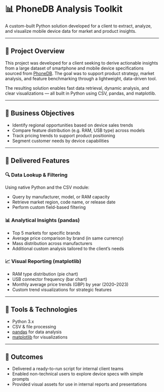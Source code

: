 # 📊 PhoneDB Analysis Toolkit

A custom-built Python solution developed for a client to extract, analyze, and visualize mobile device data for market and product insights.

---

## 📘 Project Overview

This project was developed for a client seeking to derive actionable insights from a large dataset of smartphone and mobile device specifications sourced from [PhoneDB](https://phonedb.net/). The goal was to support product strategy, market analysis, and feature benchmarking through a lightweight, data-driven tool.

The resulting solution enables fast data retrieval, dynamic analysis, and clear visualizations — all built in Python using CSV, pandas, and matplotlib.

---

## 🧩 Business Objectives

- Identify regional opportunities based on device sales trends  
- Compare feature distribution (e.g. RAM, USB type) across models  
- Track pricing trends to support product positioning  
- Segment customer needs by device capabilities  

---

## 🔧 Delivered Features

### 🔍 Data Lookup & Filtering
Using native Python and the CSV module:
- Query by manufacturer, model, or RAM capacity  
- Retrieve market region, code name, or release date  
- Perform custom field-based filtering  

### 📊 Analytical Insights (pandas)
- Top 5 markets for specific brands  
- Average price comparison by brand (in same currency)  
- Mass distribution across manufacturers  
- Additional custom analysis tailored to the client’s needs  

### 📈 Visual Reporting (matplotlib)
- RAM type distribution (pie chart)  
- USB connector frequency (bar chart)  
- Monthly average price trends (GBP) by year (2020–2023)  
- Custom trend visualizations for strategic features  

---

## 🧰 Tools & Technologies

- Python 3.x  
- CSV & file processing  
- [pandas](https://pandas.pydata.org/) for data analysis  
- [matplotlib](https://matplotlib.org/) for visualizations  

---

## 💼 Outcomes

- Delivered a ready-to-run script for internal client teams  
- Enabled non-technical users to explore device specs with simple prompts  
- Provided visual assets for use in internal reports and presentations  

